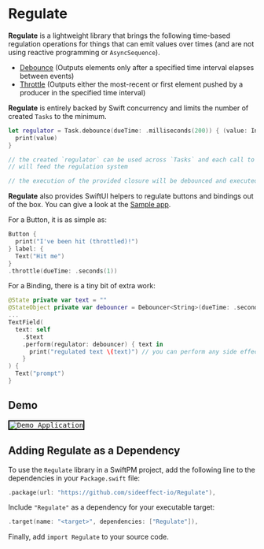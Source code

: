 # Regulate

**Regulate** is a lightweight library that brings the following time-based regulation operations for things that can emit values over times (and are not using reactive programming or `AsyncSequence`).

- [Debounce](./Sources/Debouncer.swift) (Outputs elements only after a specified time interval elapses between events)
- [Throttle](./Sources/Throttler.swift) (Outputs either the most-recent or first element pushed by a producer in the specified time interval)

**Regulate** is entirely backed by Swift concurrency and limits the number of created `Tasks` to the minimum.

```swift
let regulator = Task.debounce(dueTime: .milliseconds(200)) { (value: Int) in
  print(value)
}

// the created `regulator` can be used across `Tasks` and each call to `regulator.push(x)`
// will feed the regulation system

// the execution of the provided closure will be debounced and executed 200ms after the last call to `push(x)`
```

**Regulate** also provides SwiftUI helpers to regulate buttons and bindings out of the box.
You can give a look at the [Sample app](./Sample).

For a Button, it is as simple as:

```swift
Button {
  print("I've been hit (throttled)!")
} label: {
  Text("Hit me")
}
.throttle(dueTime: .seconds(1))
```

For a Binding, there is a tiny bit of extra work:

```swift
@State private var text = ""
@StateObject private var debouncer = Debouncer<String>(dueTime: .seconds(1))
...
TextField(
  text: self
    .$text
    .perform(regulator: debouncer) { text in
      print("regulated text \(text)") // you can perform any side effect here!
    }
) {
  Text("prompt")
}
```

## Demo

<kbd>
<img style="border:2px solid black" alt="Demo Application" src="https://raw.githubusercontent.com/sideeffect-io/Regulate/main/Regulate.gif"/>
</kbd>

## Adding Regulate as a Dependency

To use the `Regulate` library in a SwiftPM project, 
add the following line to the dependencies in your `Package.swift` file:

```swift
.package(url: "https://github.com/sideeffect-io/Regulate"),
```

Include `"Regulate"` as a dependency for your executable target:

```swift
.target(name: "<target>", dependencies: ["Regulate"]),
```

Finally, add `import Regulate` to your source code.
